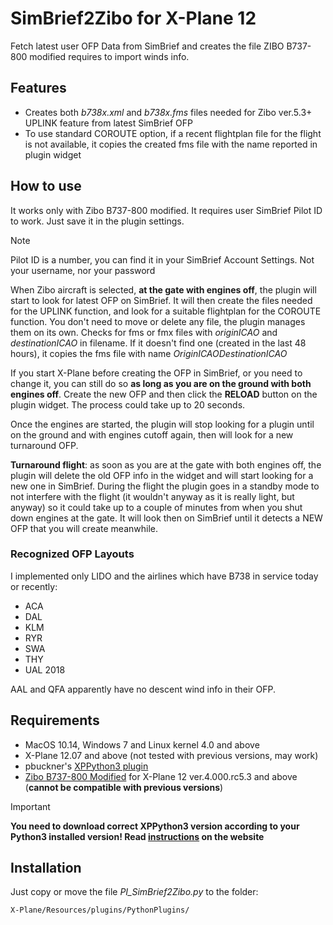 # SimBrief2Zibo for X-Plane 12
Fetch latest user OFP Data from SimBrief and creates the file ZIBO B737-800 modified requires to import winds info.

## Features
- Creates both _b738x.xml_ and _b738x.fms_ files needed for Zibo ver.5.3+ UPLINK feature from latest SimBrief OFP
- To use standard COROUTE option, if a recent flightplan file for the flight is not available, it copies the created fms file with the name reported in plugin widget

## How to use
It works only with Zibo B737-800 modified. It requires user SimBrief Pilot ID to work. Just save it in the plugin settings.
> [!NOTE]
> Pilot ID is a number, you can find it in your SimBrief Account Settings.
> Not your username, nor your password

When Zibo aircraft is selected, **at the gate with engines off**, the plugin will start to look for latest OFP on SimBrief.
It will then create the files needed for the UPLINK function, and look for a suitable flightplan for the COROUTE function. 
You don't need to move or delete any file, the plugin manages them on its own.
Checks for fms or fmx files with _originICAO_ and _destinationICAO_ in filename. If it doesn't find one (created in the last 48 hours), it copies the fms file with name _OriginICAODestinationICAO_

If you start X-Plane before creating the OFP in SimBrief, or you need to change it, you can still do so **as long as you are on the ground with both engines off**. Create the new OFP and then click the **RELOAD** button on the plugin widget. The process could take up to 20 seconds.

Once the engines are started, the plugin will stop looking for a plugin until on the ground and with engines cutoff again, then will look for a new turnaround OFP.

**Turnaround flight**: as soon as you are at the gate with both engines off, the plugin will delete the old OFP info in the widget and will start looking for a new one in SimBrief.
During the flight the plugin goes in a standby mode to not interfere with the flight (it wouldn't anyway as it is really light, but anyway) so it could take up to a couple of minutes from when you shut down engines at the gate. It will look then on SimBrief until it detects a NEW OFP that you will create meanwhile.

### Recognized OFP Layouts
I implemented only LIDO and the airlines which have B738 in service today or recently:
- ACA
- DAL
- KLM
- RYR
- SWA
- THY
- UAL 2018

AAL and QFA apparently have no descent wind info in their OFP.


## Requirements
- MacOS 10.14, Windows 7 and Linux kernel 4.0 and above
- X-Plane 12.07 and above (not tested with previous versions, may work)
- pbuckner's [XPPython3 plugin](https://xppython3.readthedocs.io/en/latest/index.html)
- [Zibo B737-800 Modified](https://forums.x-plane.org/index.php?/forums/forum/384-zibo-b738-800-modified/) for X-Plane 12 ver.4.000.rc5.3 and above (**cannot be compatible with previous versions**)

> [!IMPORTANT]
> **You need to download correct XPPython3 version according to your Python3 installed version!
Read [instructions](https://xppython3.readthedocs.io/en/latest/usage/installation_plugin.html) on the website**

## Installation
Just copy or move the file _PI_SimBrief2Zibo.py_ to the folder:

    X-Plane/Resources/plugins/PythonPlugins/